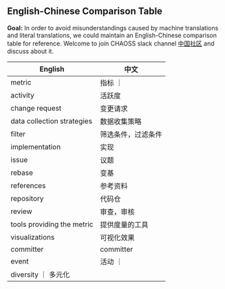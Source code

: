 ## English-Chinese Comparison Table

**Goal:** In order to avoid misunderstandings caused by machine translations and literal translations, we could maintain an English-Chinese comparison table for reference. Welcome to join CHAOSS slack channel [中国社区](https://chaoss-workspace.slack.com/archives/C0258G98SSX) and discuss about it.  

| English | 中文 |
| --- | --- |
| metric | 指标 ｜
| activity | 活跃度 |
| change request | 变更请求 |
| data collection strategies |  数据收集策略 |
| filter | 筛选条件，过滤条件 |
| implementation | 实现 |
| issue | 议题 |
| rebase | 变基 |
| references | 参考资料 |
| repository | 代码仓 |
| review | 审查，审核 |
| tools providing the metric | 提供度量的工具 |
| visualizations | 可视化效果 |
| committer | committer |
| event | 活动 ｜
| diversity ｜ 多元化 |
